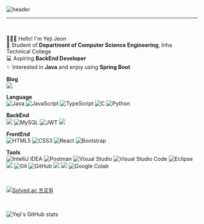 ![header](https://capsule-render.vercel.app/api?type=venom&color=FEBEBE&height=300&section=header&text=Hello%20Yeji%20World&fontSize=90&desc=BackEnd%20Developer&descAlign=76&descAlignY=70)

<hr/>​

 🙋🏻‍♀️ Hello! I'm Yeji Jeon </br>
 🏫 Student of **Department of Computer Science Engineering**, Inha Technical College </br>
 💻 Aspiring **BackEnd Developer** </br>
 ✨ Interested in **Java** and enjoy using **Spring Boot** </br>

**Blog** </br>
<a href="https://velog.io/@nyezxxj/posts">
<img src="https://img.shields.io/badge/Velog-20C997.svg?style=square&logo=velog&logoColor=white&height50"/>
</a>

**Language** </br>
![Java](https://img.shields.io/badge/Java-%23ED8B00.svg?style=square&logo=openjdk&logoColor=white)
![JavaScript](https://img.shields.io/badge/Javascript-%23323330.svg?style=square&logo=javascript&logoColor=%23F7DF1E)
![TypeScript](https://img.shields.io/badge/Typescript-%23007ACC.svg?style=square&logo=typescript&logoColor=white)
![C](https://img.shields.io/badge/C-%2300599C.svg?style=square&logo=c&logoColor=white)
![Python](https://img.shields.io/badge/Python-3670A0?style=square&logo=python&logoColor=ffdd54)

**BackEnd** </br>
<img src="https://img.shields.io/badge/Spring%20Boot-6DB33F?style=square&logo=Spring%20Boot&logoColor=white&height=50"/>
![MySQL](https://img.shields.io/badge/MySQL-4479A1.svg?style=square&logo=mysql&logoColor=white)
![JWT](https://img.shields.io/badge/JWT-black?style=square&logo=JSON%20web%20tokens)
<img src="https://img.shields.io/badge/ngrok-140648?style=square&logo=Ngrok&logoColor=white&height50"/>

**FrontEnd** </br>
![HTML5](https://img.shields.io/badge/Html5-%23E34F26.svg?style=square&logo=html5&logoColor=white)
![CSS3](https://img.shields.io/badge/CSS3-%231572B6.svg?style=square&logo=css3&logoColor=white)
![React](https://img.shields.io/badge/React-%2320232a.svg?style=square&logo=react&logoColor=%2361DAFB)
![Bootstrap](https://img.shields.io/badge/Bootstrap-%238511FA.svg?style=square&logo=bootstrap&logoColor=white)

**Tools** </br>
![IntelliJ IDEA](https://img.shields.io/badge/IntelliJIDEA-000000.svg?style=square&logo=intellij-idea&logoColor=white)
![Postman](https://img.shields.io/badge/Postman-FF6C37?style=square&logo=postman&logoColor=white)
![Visual Studio](https://img.shields.io/badge/Visual%20Studio-5C2D91.svg?style=square&logo=visual-studio&logoColor=white)
![Visual Studio Code](https://img.shields.io/badge/Visual%20Studio%20Code-0078d7.svg?style=square&logo=visual-studio-code&logoColor=white)
![Eclipse](https://img.shields.io/badge/Eclipse-FE7A16.svg?style=square&logo=Eclipse&logoColor=white)
<img src="https://img.shields.io/badge/Android_Studio-3DDC84?style=square&logo=android-studio&logoColor=white"/>
![Git](https://img.shields.io/badge/git-%23F05033.svg?style=square&logo=git&logoColor=white)
![GitHub](https://img.shields.io/badge/github-%23121011.svg?style=square&logo=github&logoColor=white)
<img src="https://img.shields.io/badge/Notion-000000?style=square&logo=notion&logoColor=white&height50"/>
<img src="https://img.shields.io/badge/Figma-F24E1E?style=square&logo=figma&logoColor=white&height50"/>
![Google Colab](	https://img.shields.io/badge/Colab-F9AB00?style=square&logo=googlecolab&color=525252)

<!--
style=square : 작고 얇은 둥근 모서리 사각형
style=for-the-badge : 크고 네모난 사각형
-->


 </br>

[![Solved.ac 프로필](http://mazassumnida.wtf/api/v2/generate_badge?boj=lilyjon)](https://solved.ac/lilyjon)

</br>

![Yeji's GitHub stats](https://github-readme-stats.vercel.app/api?username=YejiJeonn&show_icons=true&theme=radical)

 </br>
